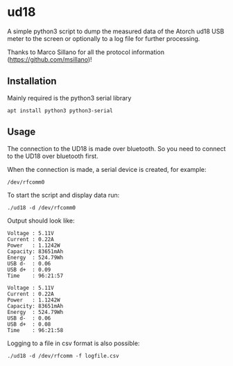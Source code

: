 # ud18

A simple python3 script to dump the measured data of the Atorch ud18 USB meter
to the screen or optionally to a log file for further processing.

Thanks to Marco Sillano for all the protocol information (https://github.com/msillano)!

## Installation

Mainly required is the python3 serial library

``apt install python3 python3-serial``

## Usage

The connection to the UD18 is made over bluetooth. So you need to connect to the
UD18 over bluetooth first.

When the connection is made, a serial device is created, for example:

``/dev/rfcomm0``

To start the script and display data run:

``./ud18 -d /dev/rfcomm0``

Output should look like:

```
Voltage : 5.11V
Current : 0.22A
Power   : 1.1242W
Capacity: 83651mAh
Energy  : 524.79Wh
USB d-  : 0.06
USB d+  : 0.09
Time    : 96:21:57

Voltage : 5.11V
Current : 0.22A
Power   : 1.1242W
Capacity: 83651mAh
Energy  : 524.79Wh
USB d-  : 0.06
USB d+  : 0.08
Time    : 96:21:58
```

Logging to a file in csv format is also possible:

``./ud18 -d /dev/rfcomm -f logfile.csv``
